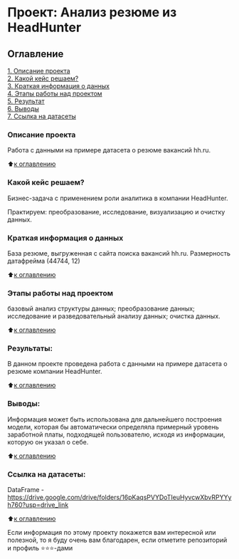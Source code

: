 # Проект: Анализ резюме из HeadHunter

## Оглавление  
[1. Описание проекта](.README.md#Описание-проекта)  
[2. Какой кейс решаем?](.README.md#Какой-кейс-решаем)  
[3. Краткая информация о данных](.README.md#Краткая-информация-о-данных)  
[4. Этапы работы над проектом](.README.md#Этапы-работы-над-проектом)  
[5. Результат](.README.md#Результат)  
[6. Выводы](.README.md#Выводы)      
[7. Ссылка на датасеты](.README.md#Ссылка-на-датасеты) 

### Описание проекта
Работа с данными на примере датасета о резюме вакансий hh.ru.

:arrow_up:[к оглавлению](.README.md#Оглавление)

### Какой кейс решаем?
Бизнес-задача с применением роли аналитика в компании HeadHunter.

Практируем: преобразование, исследование, визуализацию и очистку данных.

### Краткая информация о данных
База резюме, выгруженная с сайта поиска вакансий hh.ru. Размерность датафрейма (44744, 12)

:arrow_up:[к оглавлению](.README.md#Оглавление)

### Этапы работы над проектом
базовый анализ структуры данных;
преобразование данных;
исследование и разведовательный анализу данных;
очистка данных.

:arrow_up:[к оглавлению](.README.md#Оглавление)

### Результаты:
В данном проекте проведена работа с данными на примере датасета о резюме компании HeadHunter.

:arrow_up:[к оглавлению](.README.md#Оглавление)

### Выводы:
Информация может быть использована для дальнейшего построения модели, которая бы автоматически определяла примерный уровень заработной платы, подходящей пользователю, исходя из информации, которую он указал о себе.

:arrow_up:[к оглавлению](.README.md#Оглавление)

### Ссылка на датасеты:
DataFrame - https://drive.google.com/drive/folders/16pKaqsPVYDoTIeuHyvcwXbvRPYYyh760?usp=drive_link

:arrow_up:[к оглавлению](.README.md#Оглавление)


Если информация по этому проекту покажется вам интересной или полезной, то я буду очень вам благодарен, если отметите репозиторий и профиль ⭐️⭐️⭐️-дами
